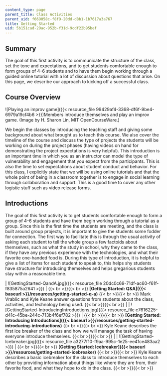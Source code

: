 ```yaml
---
content_type: page
parent_title: Class Activities
parent_uid: f669058c-f8f9-20dd-d8b1-1b7617a3a767
title: Getting Started
uid: 5b151cad-29ac-952b-f31d-9cdf22b95bef
---
```


Summary
-------

The goal of this first activity is to communicate the structure of the class, set the tone and expectations, and to get students comfortable enough to form groups of 4–6 students and to have them begin working through a guided online tutorial with a lot of discussion about questions that arise. On this page, we describe our approach to kicking off a successful class.

Course Overview
---------------

![Playing an improv game]({{< resource_file 99429af4-3368-df6f-9be4-6979a19cf4b6 >}})Members introduce themselves and play an improv game. (Image by H. Sharon Lin, MIT OpenCourseWare.)

We begin the classes by introducing the teaching staff and giving some background about what brought us to teach this course. We also cover the timeline of the course and discuss the type of projects the students will be working on during the project phases (having videos on hand for demonstrating the project expectations is very helpful). This introduction is an important time in which you as an instructor can model the type of vulnerability and engagement that you expect from the participants. This is also the time to set expectations about student conduct and behavior. For this class, I explicitly state that we will be using online tutorials and that the whole point of being in a classroom together is to engage in social learning through collaboration and support. This is a good time to cover any other logistic stuff such as video release forms.

Introductions
-------------

The goal of this first activity is to get students comfortable enough to form a group of 4–6 students and have them begin working through a tutorial as a group. Since this is the first time the students are meeting, and the class is built around group projects, it is important to give the students some fodder for connection. The first way to facilitate this is through the usual activity of asking each student to tell the whole group a few factoids about themselves, such as what the study in school, why they came to the class, if they have any previous experience with the technologies, and what their favorite one-handed food is. During this type of introduction, it is helpful to give a list of items for each student to speak to, this helps shy students have structure for introducing themselves and helps gregarious students stay within a reasonable time.

| ![GettingStarted-QandA.jpg]({{< resource_file 20dc0c69-71df-ac60-f61f-f835875a2641 >}}) |  {{< br >}}{{< br >}}  **[Getting Started: Q&A]({{< baseurl >}}/resources/getting-started-q-a)** {{< br >}}{{< br >}} Mark Vrablic and Kyle Keane answer questions from students about the class, activities, and technology being used.   {{< br >}}{{< br >}}  |
| ![GettingStarted-IntroducingIntroductions.jpg]({{< resource_file c7616225-d41c-45be-244c-713b4f6ef782 >}}) |  {{< br >}}{{< br >}} ﻿**[Getting Started: Introducing Introductions]({{< baseurl >}}/resources/getting-started-introducing-introductions)** {{< br >}}{{< br >}} Kyle Keane describes the first ice breaker of the class and how we will manage the task of having everyone introduce themselves.   {{< br >}}{{< br >}}  |
| ![GettingStarted-Icebreaker.jpg]({{< resource_file a3277f10-f9aa-995c-1e25-ee41ce483aa2 >}}) |  {{< br >}}{{< br >}} ﻿**[Getting Started: Icebreaker]({{< baseurl >}}/resources/getting-started-icebreaker)** {{< br >}}{{< br >}} Kyle Keane describes a basic icebreaker for the class to introduce themselves to each other by providing information about things like where they are from, their favorite food, and what they hope to do in the class.   {{< br >}}{{< br >}}